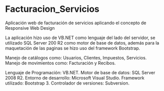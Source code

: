 # Facturacion_Servicios

Aplicación web de facturación de servicios aplicando el concepto de Responsive Web Design

La aplicación hizo uso de VB.NET como lenguaje del lado del servidor, se utilizado SQL Server 200 R2 como motor de base de datos, además para la maquetación de las paginas se hizo uso del framework Bootstrap.

Manejo de catálogos como: Usuarios, Clientes, Impuestos, Servicios.
Manejo de movimientos como: Facturación y Recibos.

Lenguaje de Programación: VB.NET. 
Motor de base de datos: SQL Server 2008 R2. 
Entorno de desarrollo: Microsoft Visual Studio.
Framework utilizado: Bootstrap 3.
Controlador de versiones: Subversion.
